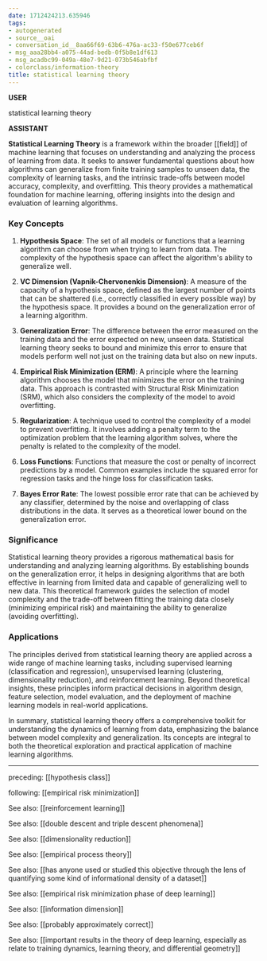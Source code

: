 ```yaml
---
date: 1712424213.635946
tags:
- autogenerated
- source__oai
- conversation_id__8aa66f69-63b6-476a-ac33-f50e677ceb6f
- msg_aaa28bb4-a075-44ad-bedb-0f5b8e1df613
- msg_acadbc99-049a-48e7-9d21-073b546abfbf
- colorclass/information-theory
title: statistical learning theory
---
```


**USER**

statistical learning theory


**ASSISTANT**

**Statistical Learning Theory** is a framework within the broader [[field]] of machine learning that focuses on understanding and analyzing the process of learning from data. It seeks to answer fundamental questions about how algorithms can generalize from finite training samples to unseen data, the complexity of learning tasks, and the intrinsic trade-offs between model accuracy, complexity, and overfitting. This theory provides a mathematical foundation for machine learning, offering insights into the design and evaluation of learning algorithms.

### Key Concepts

1. **Hypothesis Space**: The set of all models or functions that a learning algorithm can choose from when trying to learn from data. The complexity of the hypothesis space can affect the algorithm's ability to generalize well.

2. **VC Dimension (Vapnik-Chervonenkis Dimension)**: A measure of the capacity of a hypothesis space, defined as the largest number of points that can be shattered (i.e., correctly classified in every possible way) by the hypothesis space. It provides a bound on the generalization error of a learning algorithm.

3. **Generalization Error**: The difference between the error measured on the training data and the error expected on new, unseen data. Statistical learning theory seeks to bound and minimize this error to ensure that models perform well not just on the training data but also on new inputs.

4. **Empirical Risk Minimization (ERM)**: A principle where the learning algorithm chooses the model that minimizes the error on the training data. This approach is contrasted with Structural Risk Minimization (SRM), which also considers the complexity of the model to avoid overfitting.

5. **Regularization**: A technique used to control the complexity of a model to prevent overfitting. It involves adding a penalty term to the optimization problem that the learning algorithm solves, where the penalty is related to the complexity of the model.

6. **Loss Functions**: Functions that measure the cost or penalty of incorrect predictions by a model. Common examples include the squared error for regression tasks and the hinge loss for classification tasks.

7. **Bayes Error Rate**: The lowest possible error rate that can be achieved by any classifier, determined by the noise and overlapping of class distributions in the data. It serves as a theoretical lower bound on the generalization error.

### Significance

Statistical learning theory provides a rigorous mathematical basis for understanding and analyzing learning algorithms. By establishing bounds on the generalization error, it helps in designing algorithms that are both effective in learning from limited data and capable of generalizing well to new data. This theoretical framework guides the selection of model complexity and the trade-off between fitting the training data closely (minimizing empirical risk) and maintaining the ability to generalize (avoiding overfitting).

### Applications

The principles derived from statistical learning theory are applied across a wide range of machine learning tasks, including supervised learning (classification and regression), unsupervised learning (clustering, dimensionality reduction), and reinforcement learning. Beyond theoretical insights, these principles inform practical decisions in algorithm design, feature selection, model evaluation, and the deployment of machine learning models in real-world applications.

In summary, statistical learning theory offers a comprehensive toolkit for understanding the dynamics of learning from data, emphasizing the balance between model complexity and generalization. Its concepts are integral to both the theoretical exploration and practical application of machine learning algorithms.


---

preceding: [[hypothesis class]]  


following: [[empirical risk minimization]]

See also: [[reinforcement learning]]


See also: [[double descent and triple descent phenomena]]


See also: [[dimensionality reduction]]


See also: [[empirical process theory]]


See also: [[has anyone used or studied this objective through the lens of quantifying some kind of informational density of a dataset]]


See also: [[empirical risk minimization phase of deep learning]]


See also: [[information dimension]]


See also: [[probably approximately correct]]


See also: [[important results in the theory of deep learning, especially as relate to training dynamics, learning theory, and differential geometry]]